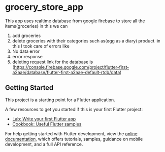 # grocery_store_app
This app uses realtime database from google firebase to store all the items(groceries)
in this we can
1. add groceries
2. delete groceries
with their categories such as(egg as a diary) product.
in this I took care of errors like 
1. No data error
2. error response 
3. deleting request
link for the database is 
(https://console.firebase.google.com/project/flutter-first-a2aae/database/flutter-first-a2aae-default-rtdb/data)

## Getting Started

This project is a starting point for a Flutter application.

A few resources to get you started if this is your first Flutter project:

- [Lab: Write your first Flutter app](https://docs.flutter.dev/get-started/codelab)
- [Cookbook: Useful Flutter samples](https://docs.flutter.dev/cookbook)

For help getting started with Flutter development, view the
[online documentation](https://docs.flutter.dev/), which offers tutorials,
samples, guidance on mobile development, and a full API reference.
